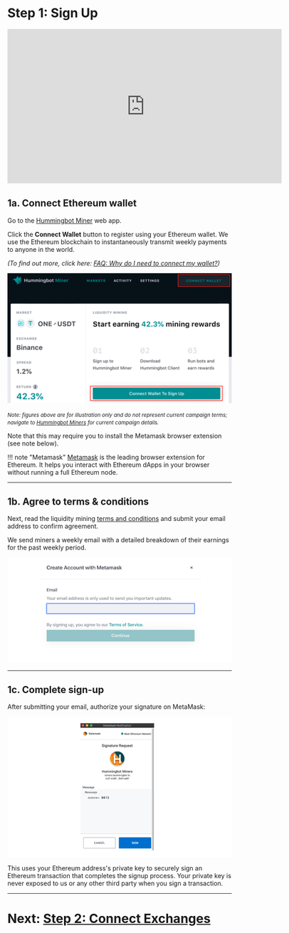 # Step 1: Sign Up

<iframe width="616" height="347" src="https://www.youtube.com/embed/c08QTUVG0AE"    frameborder="0" allow="accelerometer; autoplay; encrypted-media; gyroscope; picture-in-picture" allowfullscreen>
</iframe>

## 1a. Connect Ethereum wallet

Go to the [Hummingbot Miner](https://miners.hummingbot.io/) web app.

Click the **Connect Wallet** button to register using your Ethereum wallet. We use the Ethereum blockchain to instantaneously transmit weekly payments to anyone in the world.

*(To find out more, click here: [FAQ: Why do I need to connect my wallet?](/liquidity-mining/faq/#why-do-i-need-to-connect-my-wallet))*

![](../../assets/img/lm-setup1.png)

<small><em>Note: figures above are for illustration only and do not represent current campaign terms; navigate to [Hummingbot Miners](https://miners.hummingbot.io) for current campaign details.</em></small>


Note that this may require you to install the Metamask browser extension (see note below).

!!! note "Metamask"
    [Metamask](https://metamask.io/) is the leading browser extension for Ethereum. It helps you interact with Ethereum dApps in your browser without running a full Ethereum node.


---

## 1b. Agree to terms & conditions

Next, read the liquidity mining [terms and conditions](https://hummingbot.io/liquidity-mining-policy/) and submit your email address to confirm agreement.

We send miners a weekly email with a detailed breakdown of their earnings for the past weekly period.

![](../../assets/img/lm-setup2.png)

---

## 1c. Complete sign-up

After submitting your email, authorize your signature on MetaMask:

![](../../assets/img/lm-setup3.png)

This uses your Ethereum address's private key to securely sign an Ethereum transaction that completes the signup process. Your private key is never exposed to us or any other third party when you sign a transaction.

---

# Next: [Step 2: Connect Exchanges](2-connect-exchanges.md)